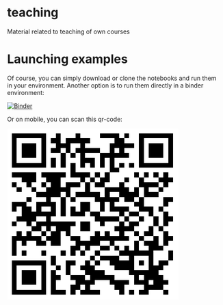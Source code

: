 # teaching
Material related to teaching of own courses

# Launching examples

Of course, you can simply download or clone the notebooks and run them in your environment. Another option is to run them directly in a binder environment:

[![Binder](https://mybinder.org/badge.svg)](https://mybinder.org/v2/gh/cgre-aachen/teaching/master)

Or on mobile, you can scan this qr-code:  

![qrcode](imgs/qrcode.png)
